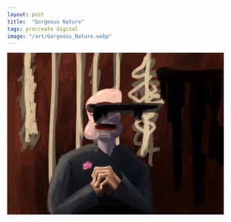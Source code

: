 ```yaml
---
layout: post
title:  "Gorgeous Nature"
tags: procreate digital
image: "/art/Gorgeous_Nature.webp"
---
```

![](/art/Gorgeous_Nature.webp)